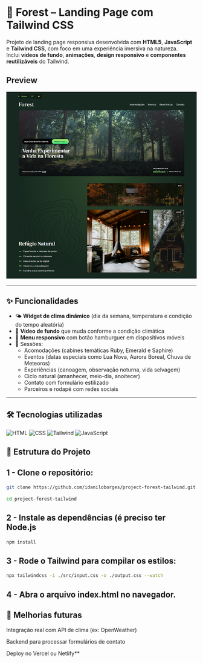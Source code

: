 # 🌲 Forest – Landing Page com Tailwind CSS

Projeto de landing page responsiva desenvolvida com **HTML5**, **JavaScript** e **Tailwind CSS**, com foco em uma experiência imersiva na natureza.  
Inclui **vídeos de fundo**, **animações**, **design responsivo** e **componentes reutilizáveis** do Tailwind.

## Preview
![Logo Forest](./src/img/forest.png)

---

## ✨ Funcionalidades

- 🌤️ **Widget de clima dinâmico** (dia da semana, temperatura e condição do tempo aleatória)  
- 🎥 **Vídeo de fundo** que muda conforme a condição climática  
- 📱 **Menu responsivo** com botão hamburguer em dispositivos móveis  
- 🏡 Sessões:
  - Acomodações (cabines temáticas Ruby, Emerald e Saphire)
  - Eventos (datas especiais como Lua Nova, Aurora Boreal, Chuva de Meteoros)
  - Experiências (canoagem, observação noturna, vida selvagem)
  - Ciclo natural (amanhecer, meio-dia, anoitecer)
  - Contato com formulário estilizado
  - Parceiros e rodapé com redes sociais

---

## 🛠️ Tecnologias utilizadas
<div>
  <img align="center" alt="HTML" height="40" width="40" src="https://cdn.jsdelivr.net/gh/devicons/devicon@latest/icons/html5/html5-plain.svg"/>
  <img align="center" alt="CSS" height="40" width="40" src="https://cdn.jsdelivr.net/gh/devicons/devicon@latest/icons/css3/css3-plain.svg"/>
  <img align="center" alt="Tailwind" height="40" width="40" src="https://cdn.jsdelivr.net/gh/devicons/devicon@latest/icons/tailwindcss/tailwindcss-original.svg"/>
  <img align="center" alt="JavaScript" height="40" width="40" src="https://cdn.jsdelivr.net/gh/devicons/devicon@latest/icons/javascript/javascript-plain.svg"/>
</div>

## 📂 Estrutura do Projeto

## 1 - Clone o repositório:
```bash
git clone https://github.com/idaniloborges/project-forest-tailwind.git
```
```bash
cd project-forest-tailwind
```

## 2 - Instale as dependências (é preciso ter Node.js
```bash
npm install
```

## 3 - Rode o Tailwind para compilar os estilos:
```bash
npx tailwindcss -i ./src/input.css -o ./output.css --watch
```
## 4 - Abra o arquivo index.html no navegador.


## 📌 Melhorias futuras

Integração real com API de clima (ex: OpenWeather)

Backend para processar formulários de contato

Deploy no Vercel ou Netlify**



